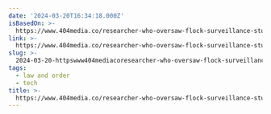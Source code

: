 ```yaml
---
date: '2024-03-20T16:34:18.000Z'
isBasedOn: >-
  https://www.404media.co/researcher-who-oversaw-flock-surveillance-study-now-has-concerns-about-it/
link: >-
  https://www.404media.co/researcher-who-oversaw-flock-surveillance-study-now-has-concerns-about-it/
slug: >-
  2024-03-20-httpswww404mediacoresearcher-who-oversaw-flock-surveillance-study-now-has-concerns-about-it
tags:
  - law and order
  - tech
title: >-
  https://www.404media.co/researcher-who-oversaw-flock-surveillance-study-now-has-concerns-about-it/
---
```



